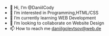 - 👋 Hi, I’m @DaniilCody
- 👀 I’m interested in Programming,HTML/CSS
- 🌱 I’m currently learning WEB Development 
- 💞️ I’m looking to collaborate on Website Design 
- 📫 How to reach me daniilgolevtsov@web.de

<!---
DaniilCody/DaniilCody is a ✨ special ✨ repository because its `README.md` (this file) appears on your GitHub profile.
You can click the Preview link to take a look at your changes.
--->
